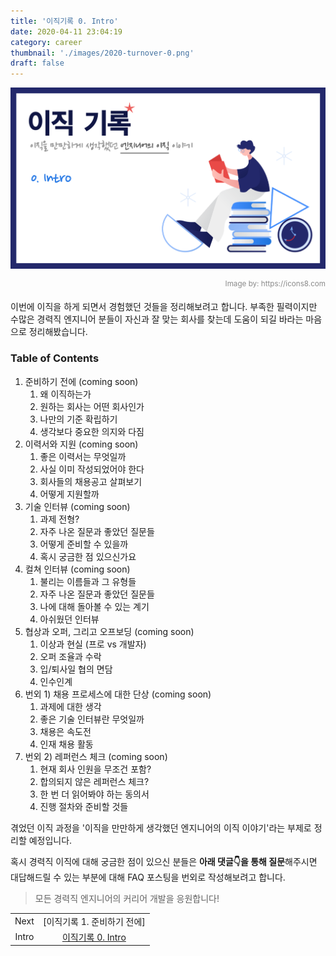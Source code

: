 ```yaml
---
title: '이직기록 0. Intro'
date: 2020-04-11 23:04:19
category: career
thumbnail: './images/2020-turnover-0.png'
draft: false
---
```


![2020-turnover-0](./images/2020-turnover-0.png)

<div style="opacity: 0.5" align="right">
    <sup>Image by: <a>https://icons8.com</a></sup>
</div>

이번에 이직을 하게 되면서 경험했던 것들을 정리해보려고 합니다. 부족한 필력이지만 수많은 경력직 엔지니어 분들이 자신과 잘 맞는 회사를 찾는데 도움이 되길 바라는 마음으로 정리해봤습니다.

### Table of Contents

1. 준비하기 전에 (coming soon)
   1. 왜 이직하는가
   2. 원하는 회사는 어떤 회사인가
   3. 나만의 기준 확립하기
   4. 생각보다 중요한 의지와 다짐
2. 이력서와 지원 (coming soon)
   1. 좋은 이력서는 무엇일까
   2. 사실 이미 작성되었어야 한다
   3. 회사들의 채용공고 살펴보기
   4. 어떻게 지원할까
3. 기술 인터뷰 (coming soon)
   1. 과제 전형?
   2. 자주 나온 질문과 좋았던 질문들
   3. 어떻게 준비할 수 있을까
   4. 혹시 궁금한 점 있으신가요
4. 컬쳐 인터뷰 (coming soon)
   1. 불리는 이름들과 그 유형들
   2. 자주 나온 질문과 좋았던 질문들
   3. 나에 대해 돌아볼 수 있는 계기
   4. 아쉬웠던 인터뷰
5. 협상과 오퍼, 그리고 오프보딩 (coming soon)
   1. 이상과 현실 (프로 vs 개발자)
   2. 오퍼 조율과 수락
   3. 입/퇴사일 협의 면담
   4. 인수인계
6. 번외 1) 채용 프로세스에 대한 단상 (coming soon)
   1. 과제에 대한 생각
   2. 좋은 기술 인터뷰란 무엇일까
   3. 채용은 속도전
   4. 인재 채용 활동
7. 번외 2) 레퍼런스 체크 (coming soon)
   1. 현재 회사 인원을 무조건 포함?
   2. 합의되지 않은 레퍼런스 체크?
   3. 한 번 더 읽어봐야 하는 동의서
   4. 진행 절차와 준비할 것들

겪었던 이직 과정을 '이직을 만만하게 생각했던 엔지니어의 이직 이야기'라는 부제로 정리할 예정입니다.

혹시 경력직 이직에 대해 궁금한 점이 있으신 분들은 **아래 댓글👇을 통해 질문**해주시면 대답해드릴 수 있는 부분에 대해 FAQ 포스팅을 번외로 작성해보려고 합니다.

> 모든 경력직 엔지니어의 커리어 개발을 응원합니다!

|       |                                                               |
| :---: | :-----------------------------------------------------------: |
| Next  |                  [이직기록 1. 준비하기 전에]                  |
| Intro | [이직기록 0. Intro](https://jbee.io//career/2020-turnover-0/) |
